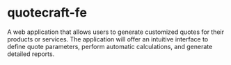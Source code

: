 # quotecraft-fe
A web application that allows users to generate customized quotes for their products or services. The application will offer an intuitive interface to define quote parameters, perform automatic calculations, and generate detailed reports.
